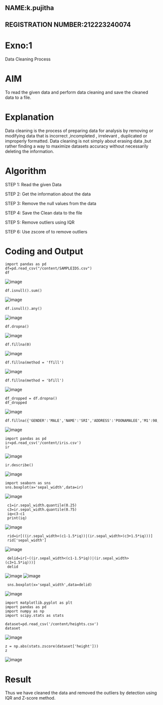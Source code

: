 ## NAME:k.pujitha
## REGISTRATION NUMBER:212223240074

# Exno:1
Data Cleaning Process

# AIM
To read the given data and perform data cleaning and save the cleaned data to a file.

# Explanation
Data cleaning is the process of preparing data for analysis by removing or modifying data that is incorrect ,incompleted , irrelevant , duplicated or improperly formatted. Data cleaning is not simply about erasing data ,but rather finding a way to maximize datasets accuracy without necessarily deleting the information.

# Algorithm
STEP 1: Read the given Data

STEP 2: Get the information about the data

STEP 3: Remove the null values from the data

STEP 4: Save the Clean data to the file

STEP 5: Remove outliers using IQR

STEP 6: Use zscore of to remove outliers

# Coding and Output
```
import pandas as pd
df=pd.read_csv("/content/SAMPLEIDS.csv")
df
```
![image](https://github.com/user-attachments/assets/582d5688-ebf0-435f-94de-9585626b06ff)

```
df.isnull().sum()
```
![image](https://github.com/user-attachments/assets/5e4d622f-6988-4622-8c4d-f912257d9859)
```
df.isnull().any()
```
![image](https://github.com/user-attachments/assets/6b967149-7c54-4294-b3ba-e9f8bf380c56)

```
df.dropna()
```
![image](https://github.com/user-attachments/assets/9b50c0c2-958c-40d3-bd9b-40216d44f4d7)
```
df.fillna(0)
```
![image](https://github.com/user-attachments/assets/b37346ba-6321-4cdb-b56f-c4b3eb46268b)

```
df.fillna(method = 'ffill')
```
![image](https://github.com/user-attachments/assets/d1955b12-bd6d-40ad-a5a9-7b8d8e251b1f)
```
df.fillna(method = 'bfill')
```
![image](https://github.com/user-attachments/assets/93f65a3a-9c65-4496-9c10-0fe46aa54650)
```
df_dropped = df.dropna()
df_dropped
```
![image](https://github.com/user-attachments/assets/385d2c2a-a03e-4324-809f-b267da0a8aed)

```
df.fillna({'GENDER':'MALE','NAME':'SRI','ADDRESS':'POONAMALEE','M1':98,'M2':87,'M3':76,'M4':92,'TOTAL':305,'AVG':89.999999})
```
![image](https://github.com/user-attachments/assets/8e7ac6ed-bb03-4a5c-aab1-4b08bebd3cf0)

```
import pandas as pd
ir=pd.read_csv('/content/iris.csv')
ir
```
![image](https://github.com/user-attachments/assets/cb0f7f06-8d0a-4499-874c-559e652f960c)

```
ir.describe()
```
![image](https://github.com/user-attachments/assets/74b1e559-c952-4e77-b6f5-a6eda164efb8)
```
import seaborn as sns
sns.boxplot(x='sepal_width',data=ir)
```
![image](https://github.com/user-attachments/assets/8920ad5b-f165-4996-a47d-9dc9bde835f6)
```
 c1=ir.sepal_width.quantile(0.25)
 c3=ir.sepal_width.quantile(0.75)
 iq=c3-c1
 print(iq)
```
![image](https://github.com/user-attachments/assets/9d949f11-9802-4797-be0c-c39f0674ce6b)

```
 rid=ir[((ir.sepal_width<(c1-1.5*iq))|(ir.sepal_width>(c3+1.5*iq)))]
 rid['sepal_width']
```
![image](https://github.com/user-attachments/assets/3622a7aa-4777-4b0c-b4a3-b58d1d26af41)
```
 delid=ir[~((ir.sepal_width<(c1-1.5*iq))|(ir.sepal_width>(c3+1.5*iq)))]
 delid
```
![image](https://github.com/user-attachments/assets/5cfc2a9b-4443-4abd-b333-41d42b711b31)
![image](https://github.com/user-attachments/assets/082ae5ed-ba4f-41cd-8069-46d4e1ed73c1)
```
 sns.boxplot(x='sepal_width',data=delid)
```
![image](https://github.com/user-attachments/assets/26fe0429-e809-4538-814e-31bf480bd519)

```
import matplotlib.pyplot as plt
import pandas as pd
import numpy as np
import scipy.stats as stats

dataset=pd.read_csv('/content/heights.csv')
dataset
```
![image](https://github.com/user-attachments/assets/27fdda0e-6474-48ca-9dd0-94697d0104f2)

```
z = np.abs(stats.zscore(dataset['height']))
z
```
![image](https://github.com/user-attachments/assets/44acc566-c114-48f5-a5dd-5cabc4a1fdfc)

# Result
Thus we have cleaned the data and removed the outliers by detection using IQR and Z-score method.
